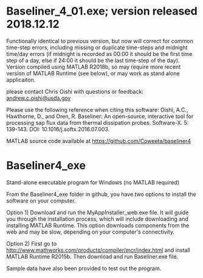 # Baseliner_4_01.exe; version released 2018.12.12
Functionally identical to previous version, but now will correct for common time-step errors, including missing or duplicate time-steps and midnight time/day errors (if midnight is recorded as 00:00 it should be the first time step of a day, else if 24:00 it should be the last time-step of the day).
Version compiled using MATLAB R2018b, so may require more recent version of MATLAB Runtime (see below), or may work as stand alone applicaiton.

please contact Chris Oishi with questions or feedback: andrew.c.oishi@usda.gov

Please use the following reference when citing this software:
Oishi, A.C., Hawthorne, D., and Oren, R. Baseliner: An open-source, interactive tool for processing sap flux data from thermal dissipation probes. Software-X. 5: 139-143. DOI: 10.1016/j.softx.2016.07.003. 

MATLAB source code available at https://github.com/Coweeta/baseliner4

# Baseliner4_exe
Stand-alone executable program for Windows (no MATLAB required)

From the Baseliner4_exe folder in github, you have two options to install the software on your computer.

Option 1) Download and run the MyAppInstaller_web.exe file. It will guide you through the installation process, which will include downloading and installing MATLAB Runtime. This option downloads components from the web and may be slow, depending on your computer's connectivity. 

Option 2) First go to http://www.mathworks.com/products/compiler/mcr/index.html and install MATLAB Runtime R2015b. Then download and run Baseliner.exe file.  

Sample data have also been provided to test out the program.

